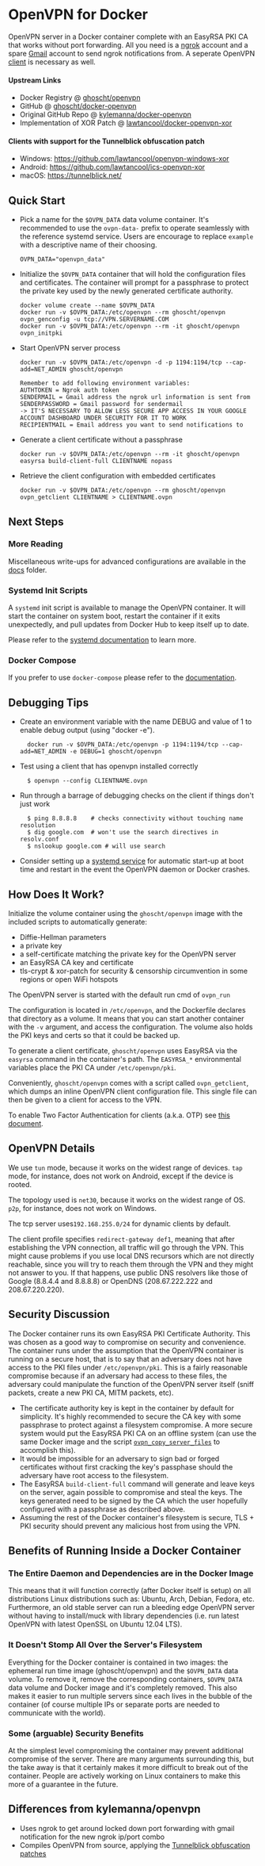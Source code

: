 # OpenVPN for Docker

OpenVPN server in a Docker container complete with an EasyRSA PKI CA that works without port forwarding. All you need is a [ngrok](https://ngrok.com/) account and a spare [Gmail](https://mail.google.com/) account to send ngrok notifications from. A seperate OpenVPN [client](#clients) is necessary as well.

#### Upstream Links

-   Docker Registry @ [ghoscht/openvpn](https://hub.docker.com/r/ghoscht/openvpn)
-   GitHub @ [ghoscht/docker-openvpn](https://github.com/GHOSCHT/docker-openvpn)
-   Original GitHub Repo @ [kylemanna/docker-openvpn](https://github.com/kylemanna/docker-openvpn)
-   Implementation of XOR Patch @ [lawtancool/docker-openvpn-xor](https://github.com/lawtancool/docker-openvpn-xor)

<a name="clients"></a>
#### Clients with support for the Tunnelblick obfuscation patch
* Windows: https://github.com/lawtancool/openvpn-windows-xor
* Android: https://github.com/lawtancool/ics-openvpn-xor
* macOS: https://tunnelblick.net/

## Quick Start

-   Pick a name for the `$OVPN_DATA` data volume container. It's recommended to
    use the `ovpn-data-` prefix to operate seamlessly with the reference systemd
    service.  Users are encourage to replace `example` with a descriptive name of
    their choosing.

        OVPN_DATA="openvpn_data"

-   Initialize the `$OVPN_DATA` container that will hold the configuration files
    and certificates.  The container will prompt for a passphrase to protect the
    private key used by the newly generated certificate authority.

        docker volume create --name $OVPN_DATA
        docker run -v $OVPN_DATA:/etc/openvpn --rm ghoscht/openvpn ovpn_genconfig -u tcp://VPN.SERVERNAME.COM
        docker run -v $OVPN_DATA:/etc/openvpn --rm -it ghoscht/openvpn ovpn_initpki

-   Start OpenVPN server process

        docker run -v $OVPN_DATA:/etc/openvpn -d -p 1194:1194/tcp --cap-add=NET_ADMIN ghoscht/openvpn

        Remember to add following environment variables:
        AUTHTOKEN = Ngrok auth token
        SENDERMAIL = Gmail address the ngrok url information is sent from
        SENDERPASSWORD = Gmail password for sendermail 
        -> IT'S NECESSARY TO ALLOW LESS SECURE APP ACCESS IN YOUR GOOGLE ACCOUNT DASHBOARD UNDER SECURITY FOR IT TO WORK
        RECIPIENTMAIL = Email address you want to send notifications to

-   Generate a client certificate without a passphrase

        docker run -v $OVPN_DATA:/etc/openvpn --rm -it ghoscht/openvpn easyrsa build-client-full CLIENTNAME nopass

-   Retrieve the client configuration with embedded certificates

        docker run -v $OVPN_DATA:/etc/openvpn --rm ghoscht/openvpn ovpn_getclient CLIENTNAME > CLIENTNAME.ovpn

## Next Steps

### More Reading

Miscellaneous write-ups for advanced configurations are available in the
[docs](docs) folder.

### Systemd Init Scripts

A `systemd` init script is available to manage the OpenVPN container.  It will
start the container on system boot, restart the container if it exits
unexpectedly, and pull updates from Docker Hub to keep itself up to date.

Please refer to the [systemd documentation](docs/systemd.md) to learn more.

### Docker Compose

If you prefer to use `docker-compose` please refer to the [documentation](docs/docker-compose.md).

## Debugging Tips

-   Create an environment variable with the name DEBUG and value of 1 to enable debug output (using "docker -e").

          docker run -v $OVPN_DATA:/etc/openvpn -p 1194:1194/tcp --cap-add=NET_ADMIN -e DEBUG=1 ghoscht/openvpn

-   Test using a client that has openvpn installed correctly

          $ openvpn --config CLIENTNAME.ovpn

-   Run through a barrage of debugging checks on the client if things don't just work

          $ ping 8.8.8.8    # checks connectivity without touching name resolution
          $ dig google.com  # won't use the search directives in resolv.conf
          $ nslookup google.com # will use search

-   Consider setting up a [systemd service](/docs/systemd.md) for automatic
    start-up at boot time and restart in the event the OpenVPN daemon or Docker
    crashes.

## How Does It Work?

Initialize the volume container using the `ghoscht/openvpn` image with the
included scripts to automatically generate:

-   Diffie-Hellman parameters
-   a private key
-   a self-certificate matching the private key for the OpenVPN server
-   an EasyRSA CA key and certificate
-   tls-crypt & xor-patch for security & censorship circumvention in some regions or open WiFi hotspots

The OpenVPN server is started with the default run cmd of `ovpn_run`

The configuration is located in `/etc/openvpn`, and the Dockerfile
declares that directory as a volume. It means that you can start another
container with the `-v` argument, and access the configuration.
The volume also holds the PKI keys and certs so that it could be backed up.

To generate a client certificate, `ghoscht/openvpn` uses EasyRSA via the
`easyrsa` command in the container's path.  The `EASYRSA_*` environmental
variables place the PKI CA under `/etc/openvpn/pki`.

Conveniently, `ghoscht/openvpn` comes with a script called `ovpn_getclient`,
which dumps an inline OpenVPN client configuration file.  This single file can
then be given to a client for access to the VPN.

To enable Two Factor Authentication for clients (a.k.a. OTP) see [this document](/docs/otp.md).

## OpenVPN Details

We use `tun` mode, because it works on the widest range of devices.
`tap` mode, for instance, does not work on Android, except if the device
is rooted.

The topology used is `net30`, because it works on the widest range of OS.
`p2p`, for instance, does not work on Windows.

The tcp server uses`192.168.255.0/24` for dynamic clients by default.

The client profile specifies `redirect-gateway def1`, meaning that after
establishing the VPN connection, all traffic will go through the VPN.
This might cause problems if you use local DNS recursors which are not
directly reachable, since you will try to reach them through the VPN
and they might not answer to you. If that happens, use public DNS
resolvers like those of Google (8.8.4.4 and 8.8.8.8) or OpenDNS
(208.67.222.222 and 208.67.220.220).

## Security Discussion

The Docker container runs its own EasyRSA PKI Certificate Authority.  This was
chosen as a good way to compromise on security and convenience.  The container
runs under the assumption that the OpenVPN container is running on a secure
host, that is to say that an adversary does not have access to the PKI files
under `/etc/openvpn/pki`.  This is a fairly reasonable compromise because if an
adversary had access to these files, the adversary could manipulate the
function of the OpenVPN server itself (sniff packets, create a new PKI CA, MITM
packets, etc).

-   The certificate authority key is kept in the container by default for
    simplicity.  It's highly recommended to secure the CA key with some
    passphrase to protect against a filesystem compromise.  A more secure system
    would put the EasyRSA PKI CA on an offline system (can use the same Docker
    image and the script [`ovpn_copy_server_files`](/docs/paranoid.md) to accomplish this).
-   It would be impossible for an adversary to sign bad or forged certificates
    without first cracking the key's passphase should the adversary have root
    access to the filesystem.
-   The EasyRSA `build-client-full` command will generate and leave keys on the
    server, again possible to compromise and steal the keys.  The keys generated
    need to be signed by the CA which the user hopefully configured with a passphrase
    as described above.
-   Assuming the rest of the Docker container's filesystem is secure, TLS + PKI
    security should prevent any malicious host from using the VPN.

## Benefits of Running Inside a Docker Container

### The Entire Daemon and Dependencies are in the Docker Image

This means that it will function correctly (after Docker itself is setup) on
all distributions Linux distributions such as: Ubuntu, Arch, Debian, Fedora,
etc.  Furthermore, an old stable server can run a bleeding edge OpenVPN server
without having to install/muck with library dependencies (i.e. run latest
OpenVPN with latest OpenSSL on Ubuntu 12.04 LTS).

### It Doesn't Stomp All Over the Server's Filesystem

Everything for the Docker container is contained in two images: the ephemeral
run time image (ghoscht/openvpn) and the `$OVPN_DATA` data volume. To remove
it, remove the corresponding containers, `$OVPN_DATA` data volume and Docker
image and it's completely removed.  This also makes it easier to run multiple
servers since each lives in the bubble of the container (of course multiple IPs
or separate ports are needed to communicate with the world).

### Some (arguable) Security Benefits

At the simplest level compromising the container may prevent additional
compromise of the server.  There are many arguments surrounding this, but the
take away is that it certainly makes it more difficult to break out of the
container.  People are actively working on Linux containers to make this more
of a guarantee in the future.

## Differences from kylemanna/openvpn
* Uses ngrok to get around locked down port forwarding with gmail notification for the new ngrok ip/port combo
* Compiles OpenVPN from source, applying the [Tunnelblick obfuscation patches](https://github.com/Tunnelblick/Tunnelblick/tree/master/third_party/sources/openvpn/)

